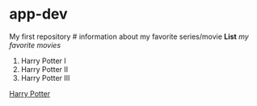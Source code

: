 # app-dev
My first repository
	# information about my favorite series/movie 
  **List**
  *my favorite movies*
  > 
  1. Harry Potter I
  2. Harry Potter II
  3. Harry Potter III
  >
  [Harry Potter](https://www.imdb.com/title/tt0241527/)
